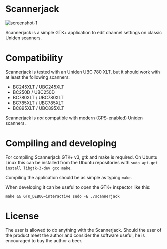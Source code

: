 Scannerjack
===========

![screenshot-1](https://user-images.githubusercontent.com/3726205/29249039-86a1cf36-8027-11e7-82fb-5b248e7d04c8.png)

Scannerjack is a simple GTK+ application to edit channel settings on classic
Uniden scanners.

Compatibility
=============

Scannerjack is tested with an Uniden UBC 780 XLT, but it should work
with at least the following scanners:

- BC245XLT / UBC245XLT
- BC250D / UBC250D
- BC780XLT / UBC780XLT
- BC785XLT / UBC785XLT
- BC895XLT / UBC895XLT

Scannerjack is *not* compatible with modern (GPS-enabled) Uniden scanners.

Compiling and developing
========================

For compiling Scannerjack GTK+ v3, gtk and make is required. On Ubuntu Linux
this can be installed from the Ubuntu repositories with
`sudo apt-get install libgtk-3-dev gcc make`.

Compiling the application should be as simple as typing `make`.

When developing it can be useful to open the GTK+ inspector like this:

    make && GTK_DEBUG=interactive sudo -E ./scannerjack

License
=======

The user is allowed to do anything with the Scannerjack. Should the user
of the product meet the author and consider the software useful, he is
encouraged to buy the author a beer.
